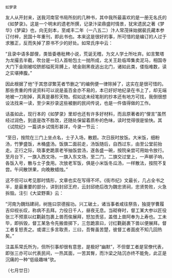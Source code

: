     如梦录 

   友人从开封来，送我河南官书局所刻的几种书，其中我所最喜欢的是一册无名氏的《如梦录》。这是一个明末的遗老所撰，记录汴梁鼎盛时情景，犹宋遗民之著《梦华》《梦粱》也，向无刻本，至咸丰二年（一八五二）汴人常茂徕始据裴氏藏本参订付梓，民国十年重刊，即此书也。本来这是很好的事，所可惜的是编订的人过于求雅正，反而失掉了原书不少的好处。如常氏序中云：

   “且录中语多鄙俚，类皆委巷秕稗小说，荒诞无稽，为文人学士所吐弃。如言繁塔为龙撮去半截，吹台是一妇人首帕包土一抛所成，北关王赴临埠集卖泥马，相国寺大门下金刚被咬脐郎缢死背膊上，唬金刚黑夜逃出北门，诸如此类，偻指难数，读之实堪捧腹。”

   因此根据了他“于其悠谬繁芜者节删之”的编例便一律除掉了，这实在是很可惜的。那些贵重的传说资料可以说是虽百金亦不易的，本已好好地纪录在书上了，却无端地被一刀削掉，真真是暴殄天物。假如这未经笔削的抄本还有地方可找，我倒很想设法找来一读，至少来抄录这些被删的民间传说，也是一件值得做的工作。

   话虽如此，现行本的《如梦录》里却也还有许多好材料，而且原著者的“俚言”虽然经过润色，到底是改不胜改，还随处保留着质朴的色味，读时觉得很是愉快。其《试院纪》一篇讲乡试情形甚详，今录一节云：

   “至日，按院在三门上坐点名，士子入场，散题。次日辰时放饭。大米饭，细粉汤，竹箩盛饭，木桶盛汤。饭旗二面前走，汤饭随后，自西过东，由至公堂前抬走。正行之际，晓事吏跪禀老爷抽饭尝汤，遂各盛一碗，按院亲尝可用始令放行。至月台下，一旗入西文场，一旗入东文场，至二门，二旗交过堂上，一声梆子响，各饭入号，散与士子食用。次放老军饭，俱是小米饭冬瓜汤，一样散法，按院不复尝。午间散饼果，向晚散蜡烛。”

   这不但可以考见那时情形，文章也实在写得不坏。《街市纪》文最长，几占全书之半，是最重要的部分，讲到封邱王府，云封邱绝后改为魏忠贤祠，忠贤势败，火急拆毁。注引《大梁野乘》云：

   “河南为魏珰建祠，树旌曰崇德报功。兴工破土，诸当事者咸往祭告，独提学曹履吉仰视长叹，称病不去拜。力役日千人，昼夜无息。当砌脊时，督工某大参以匠役张三不预禀以红氍毹包裹上兽而俟展拜，怒加责惩，盖借上兽阿奉为上寿也。工未毕，即拆毁，督工某急令先搬兽掷下，三忽跪禀曰，讨红氍毹裹下兽以便展拜。督工者复怒责之。或谓三多言取责，三曰，吾臀虽苦楚，彼督工者面皮不知几回热矣。”

   注盖系常氏所为，但所引事却很有意思，是极好“幽默”，不但督工者是官僚代表，即张三亦可以代表民间，一热其面，一苦其臀，而汴梁之陆沉亦终不能免，此正是沉痛的一种“低级趣味”欤。

   （七月廿日）


